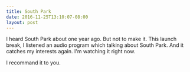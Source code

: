 ```yaml
---
title: South Park
date: 2016-11-25T13:10:07-08:00
layout: post
---
```


I heard South Park about one year ago. But not to make it. This launch break, I listened an audio program which talking about South Park. And it catches my interests again. I'm watching it right now.

I recommand it to you.
